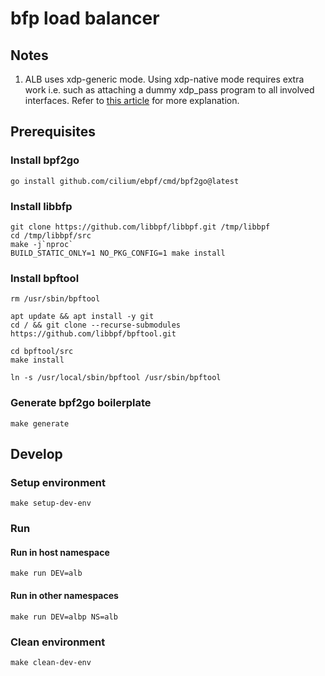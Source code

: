 # bfp load balancer

## Notes

1. ALB uses xdp-generic mode. Using xdp-native mode requires extra work i.e. such as attaching a dummy xdp_pass program to all involved interfaces. Refer to [this article](https://github.com/xdp-project/xdp-tutorial/tree/master/packet03-redirecting#sending-packets-back-to-the-interface-they-came-from) for more explanation.

## Prerequisites

### Install bpf2go

```shell
go install github.com/cilium/ebpf/cmd/bpf2go@latest
```

### Install libbfp

```shell
git clone https://github.com/libbpf/libbpf.git /tmp/libbpf
cd /tmp/libbpf/src
make -j`nproc`
BUILD_STATIC_ONLY=1 NO_PKG_CONFIG=1 make install
```

### Install bpftool

```shell
rm /usr/sbin/bpftool

apt update && apt install -y git
cd / && git clone --recurse-submodules https://github.com/libbpf/bpftool.git

cd bpftool/src
make install

ln -s /usr/local/sbin/bpftool /usr/sbin/bpftool
```

### Generate bpf2go boilerplate

```shell
make generate
```

## Develop

### Setup environment
```shell
make setup-dev-env
```

### Run

#### Run in host namespace
```shell
make run DEV=alb
```

#### Run in other namespaces
```shell
make run DEV=albp NS=alb
```

### Clean environment
```shell
make clean-dev-env
```
